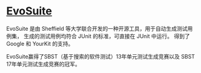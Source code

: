 # [EvoSuite](http://www.evosuite.org/documentation/)

EvoSuite 是由 Sheffield 等大学联合开发的一种开源工具，用于自动生成测试用例集，
生成的测试用例均符合 JUnit 的标准，可直接在 JUnit 中运行。
得到了 Google 和 YourKit 的支持。

EvoSuite赢得了SBST（基于搜索的软件测试）13年单元测试生成竞赛以及 SBST 17年单元测试生成竞赛的冠军。